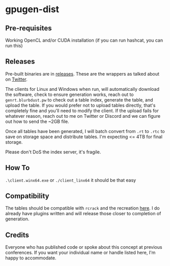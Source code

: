 # gpugen-dist

## Pre-requisites
Working OpenCL and/or CUDA installation (if you can run hashcat, you can run this)

## Releases
Pre-built binaries are in [releases](https://github.com/blurbdust/gpugen-dist/releases). These are the wrappers as talked about on [Twitter](https://twitter.com/Blurbdust/status/1660827973929299968).

The clients for Linux and Windows when run, will automatically download the software, check to ensure generation works, reach out to `genrt.blurbdust.pw` to check out a table index, generate the table, and upload the table. If you would prefer not to upload tables directly, that's completely fine and you'll need to modify the client. 
If the upload fails for whatever reason, reach out to me on Twitter or Discord and we can figure out how to send the ~2GB file. 

Once all tables have been generated, I will batch convert from `.rt` to `.rtc` to save on storage space and distribute tables. I'm expecting <= 4TB for final storage.

Please don't DoS the index server, it's fragile.

## How To
`.\client.winx64.exe` or `./client_linx64` it should be that easy 

## Compatibility
The tables should be compatible with `rcrack` and the recreation [here](https://github.com/inAudible-NG/RainbowCrack-NG). I do already have plugins written and will release those closer to completion of generation.

## Credits
Everyone who has published code or spoke about this concept at previous conferences. If you want your individual name or handle listed here, I'm happy to accommodate. 
